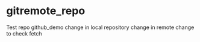 # gitremote_repo
Test repo
github_demo
change in local repository
change in remote 
change to check fetch

